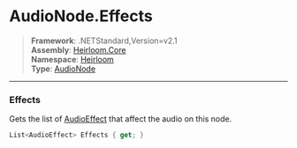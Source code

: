 # AudioNode.Effects

> **Framework**: .NETStandard,Version=v2.1  
> **Assembly**: [Heirloom.Core][0]  
> **Namespace**: [Heirloom][0]  
> **Type**: [AudioNode][1]  

--------------------------------------------------------------------------------

### Effects

Gets the list of [AudioEffect][2] that affect the audio on this node.

```cs
List<AudioEffect> Effects { get; }
```

[0]: ..\Heirloom.Core.md
[1]: Heirloom.AudioNode.md
[2]: Heirloom.AudioEffect.md
